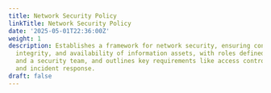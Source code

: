 ```yaml
---
title: Network Security Policy
linkTitle: Network Security Policy
date: '2025-05-01T22:36:00Z'
weight: 1
description: Establishes a framework for network security, ensuring confidentiality,
  integrity, and availability of information assets, with roles defined for employees
  and a security team, and outlines key requirements like access control, data protection,
  and incident response.
draft: false
---
```


<!-- Unsupported block type: unsupported -->